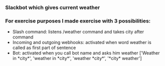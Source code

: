 <h3>Slackbot which gives current weather</h3>
<h3>For exercise purposes I made exercise with 3 possibilities: </h3>
<ul>
    <li>Slash command: listens /weather command and takes city after command </li>
    <li>Incoming and outgoing webhooks: activated when word weather is called as first part of sentence</li>
    <li>Bot: activated when you call bot name and asks him weather ['Weather in *city*', 'weather in *city*', 'weather *city*', '*city* weather']</li>
</ul>